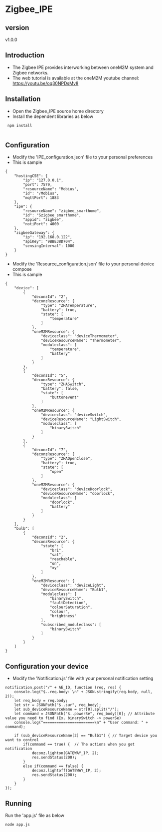 # Zigbee_IPE

## version 
v1.0.0

## Introduction
- The Zigbee IPE provides interworking between oneM2M system and Zigbee networks.
- The web tutorial is available at the oneM2M youtube channel: https://youtu.be/oq30NPDsMv8

## Installation
- Open the Zigbee_IPE source home directory
- Install the dependent libraries as below
```
 npm install
 
```
## Configuration
- Modify the 'IPE_configuration.json' file to your personal preferences
- This is sample
```
{
    "hostingCSE": {
        "ip": "127.0.0.1",
        "port": 7579,
        "resourceName": "Mobius",
        "id": "/Mobius",
        "mqttPort": 1883
    },
    "ipe": {
        "resourceName": "zigbee_smarthome",
        "id": "Szigbee_smarthome",
        "appid": "zigbee",
        "notiPort": 4000
    },
    "zigbeeGateway": {
        "ip": "192.168.0.122",
        "apiKey": "9BBE38D704",
        "sensingInterval": 1000
    }
}
```
- Modify the 'Resource_configuration.json' file to your personal device compose
- This is sample
```
{
    "device": [
        {
            "deconzId": "2",
            "deconzResource": {
                "type": "ZHATemperature",
                "battery": true,
                "state": [
                    "temperature"
                ]
            },
            "oneM2MResource": {
                "deviceclass": "deviceThermometer",
                "deviceResourceName": "Thermometer",
                "moduleclass": [
                    "temperature",
                    "battery"
                ]
            }
        },
        {
            "deconzId": "5",
            "deconzResource": {
                "type": "ZHASwitch",
                "battery": false,
                "state": [
                    "buttonevent"
                ]
            },
            "oneM2MResource": {
                "deviceclass": "deviceSwitch",
                "deviceResourceName": "LightSwitch",
                "moduleclass": [
                    "binarySwitch"
                ]
            }
        },
        {
            "deconzId": "7",
            "deconzResource": {
                "type": "ZHAOpenClose",
                "battery": true,
                "state": [
                    "open"
                ]
            },
            "oneM2MResource": {
                "deviceclass": "deviceDoorlock",
                "deviceResourceName": "doorlock",
                "moduleclass": [
                    "doorlock",
                    "battery"
                ]
            }
        }
    ],
    "bulb": [
        {
            "deconzId": "2",
            "deconzResource": {
                "state": [
                    "bri",
                    "sat",
                    "reachable",
                    "on",
                    "xy"
                ]
            },
            "oneM2MResource": {
                "deviceclass": "deviceLight",
                "deviceResourceName": "Bulb1",
                "moduleclass": [
                    "binarySwitch",
                    "faultDetection",
                    "colourSaturation",
                    "colour",
                    "brightness"
                ],
                "subscribed_moduleclass": [
                    "binarySwitch"
                ]
            }
        }
    ]
}
```
## Configuration your device
- Modify the 'Notification.js' file with your personal notification setting
```
notification.post("/" + AE_ID, function (req, res) {
    console.log("$..req.body: \n" + JSON.stringify(req.body, null, 2));
    let req_body = req.body;
    let str = JSONPath("$..sur", req_body);
    let sub_deviceResourceName = str[0].split("/");
    let command = JSONPath("$..powerSe", req_body)[0]; // Attribute value you need to find (Ex. binarySwitch -> powerSe)
    console.log("=======================\n" + "User command: " + command);

    if (sub_deviceResourceName[2] == "Bulb1") { // Target device you want to control      
        if(command == true) {  // The actions when you get notification
            deconz.lighton(GATEWAY_IP, 2);
            res.sendStatus(200);
        }
        else if(command == false) {
            deconz.lightoff(GATEWAY_IP, 2);
            res.sendStatus(200);
        }
    }
});
```
## Running
Run the 'app.js' file as below
```
node app.js
```
